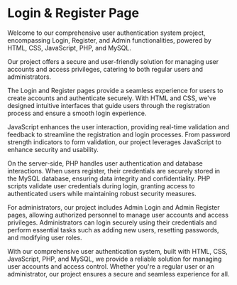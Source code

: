 <h1>Login & Register Page</h1>
<p>Welcome to our comprehensive user authentication system project, encompassing Login, Register, and Admin functionalities, powered by HTML, CSS, JavaScript, PHP, and MySQL.

Our project offers a secure and user-friendly solution for managing user accounts and access privileges, catering to both regular users and administrators.

The Login and Register pages provide a seamless experience for users to create accounts and authenticate securely. With HTML and CSS, we've designed intuitive interfaces that guide users through the registration process and ensure a smooth login experience.

JavaScript enhances the user interaction, providing real-time validation and feedback to streamline the registration and login processes. From password strength indicators to form validation, our project leverages JavaScript to enhance security and usability.

On the server-side, PHP handles user authentication and database interactions. When users register, their credentials are securely stored in the MySQL database, ensuring data integrity and confidentiality. PHP scripts validate user credentials during login, granting access to authenticated users while maintaining robust security measures.

For administrators, our project includes Admin Login and Admin Register pages, allowing authorized personnel to manage user accounts and access privileges. Administrators can login securely using their credentials and perform essential tasks such as adding new users, resetting passwords, and modifying user roles.

With our comprehensive user authentication system, built with HTML, CSS, JavaScript, PHP, and MySQL, we provide a reliable solution for managing user accounts and access control. Whether you're a regular user or an administrator, our project ensures a secure and seamless experience for all.</p>
